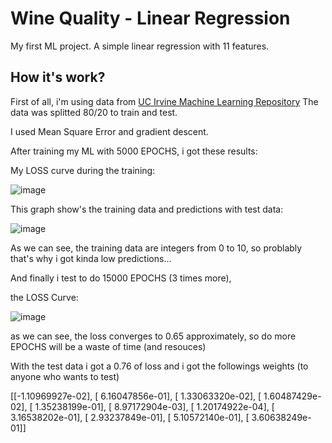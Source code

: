 # Wine Quality - Linear Regression
My first ML project. A simple linear regression with 11 features.

## How it's work?

First of all, i'm using data from [UC Irvine Machine Learning Repository](https://archive.ics.uci.edu/dataset/186/wine+quality)
The data was splitted 80/20 to train and test.

I used Mean Square Error and gradient descent.

After training my ML with 5000 EPOCHS, i got these results:

My LOSS curve during the training:

![image](https://github.com/gaviera/Traditional-ML/assets/47997823/3a67efb0-3d07-4088-b224-d89bebfffd9d)

This graph show's the training data and predictions with test data:

![image](https://github.com/gaviera/Traditional-ML/assets/47997823/fd566041-7813-4e40-8394-8e885bbfa67d)

As we can see, the training data are integers from 0 to 10, so problably that's why i got kinda low predictions...


And finally i test to do 15000 EPOCHS (3 times more),

the LOSS Curve:

![image](https://github.com/gaviera/Traditional-ML/assets/47997823/80bba6fd-f5b2-44f5-a8ed-f4458a23f38c)

as we can see, the loss converges to 0.65 approximately, so do more EPOCHS will be a waste of time (and resouces)

With the test data i got a 0.76 of loss and i got the followings weights (to anyone who wants to test)

[[-1.10969927e-02], [ 6.16047856e-01], [ 1.33063320e-02], [ 1.60487429e-02], [ 1.35238199e-01], [ 8.97172904e-03], [ 1.20174922e-04], [ 3.16538202e-01], [ 2.93237849e-01], [ 5.10572140e-01], [ 3.60638249e-01]]
